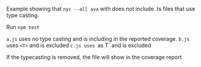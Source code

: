 Example showing that `nyc --all ava` with does not include .ts files that use type casting.

Run `npm test`

`a.js` uses no type casting and is including in the reported coverage.
`b.js` uses `<T>` and is excluded
`c.js uses `as T` and is excluded

If the typecasting is removed, the file will show in the coverage report
